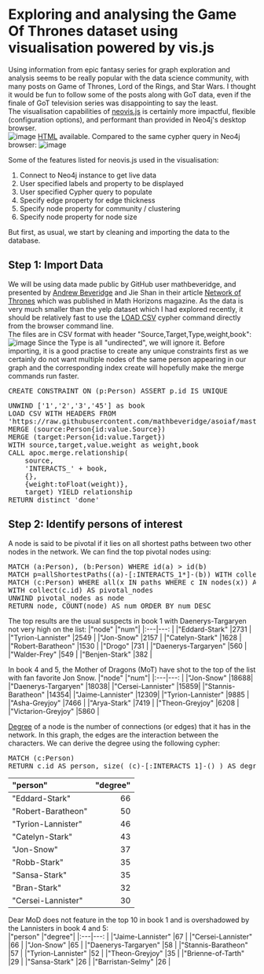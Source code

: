 # Exploring and analysing the Game Of Thrones dataset using visualisation powered by vis.js
Using information from epic fantasy series for graph exploration and analysis seems to be really popular with the data science community, with many posts on Game of Thrones, Lord of the Rings, and Star Wars. I thought it would be fun to follow some of the posts along with GoT data, even if the finale of GoT television series was disappointing to say the least.  
The visualisation capabilities of [neovis.js](https://github.com/neo4j-contrib/neovis.js/) is certainly more impactful, flexible (configuration options), and performant than provided in Neo4j's desktop browser.  
![image](https://user-images.githubusercontent.com/830693/128681138-e215f79e-060b-4ce3-aa9a-a4aeb48126b3.png)
[HTML](https://github.com/gzaifa/neo4j-got/blob/main/got-community.html) available.
Compared to the same cypher query in Neo4j browser:
![image](https://user-images.githubusercontent.com/830693/128680880-1ad985e8-07c2-4692-b90d-095d910c2cc9.png)
  
Some of the features listed for neovis.js used in the visualisation:
1. Connect to Neo4j instance to get live data
2. User specified labels and property to be displayed
3. User specified Cypher query to populate
4. Specify edge property for edge thickness
5. Specify node property for community / clustering
6. Specify node property for node size

But first, as usual, we start by cleaning and importing the data to the database.

## Step 1: Import Data
We will be using data made public by GitHub user mathbeveridge, and presented by [Andrew Beveridge](https://networkofthrones.wordpress.com/) and Jie Shan in their article [Network of Thrones](http://www.maa.org/sites/default/files/pdf/Mathhorizons/NetworkofThrones%20%281%29.pdf) which was published in Math Horizons magazine.
As the data is very much smaller than the yelp dataset which I had explored recently, it should be relatively fast to use the [LOAD CSV](https://neo4j.com/developer/guide-import-csv/) cypher command directly from the browser command line.  
The files are in CSV format with header "Source,Target,Type,weight,book":
![image](https://user-images.githubusercontent.com/830693/128684189-ccf6e93e-3d4f-4019-bb6d-1fed2e229030.png)
Since the Type is all "undirected", we will ignore it. Before importing, it is a good practise to create any unique constraints first as we certainly do not want multiple nodes of the same person appearing in our graph and the corresponding index create will hopefully make the merge commands run faster.
<pre>CREATE CONSTRAINT ON (p:Person) ASSERT p.id IS UNIQUE</pre>

<pre>UNWIND ['1','2','3','45'] as book
LOAD CSV WITH HEADERS FROM 
'https://raw.githubusercontent.com/mathbeveridge/asoiaf/master/data/asoiaf-book' + book + '-edges.csv' as value
MERGE (source:Person{id:value.Source})
MERGE (target:Person{id:value.Target})
WITH source,target,value.weight as weight,book
CALL apoc.merge.relationship(
    source,
    'INTERACTS_' + book, 
    {}, 
    {weight:toFloat(weight)}, 
    target) YIELD relationship
RETURN distinct 'done'</pre>

## Step 2: Identify persons of interest
A node is said to be pivotal if it lies on all shortest paths between two other nodes in the network. We can find the top pivotal nodes using:
<pre>MATCH (a:Person), (b:Person) WHERE id(a) > id(b)
MATCH p=allShortestPaths((a)-[:INTERACTS_1*]-(b)) WITH collect(p) AS paths, a, b
MATCH (c:Person) WHERE all(x IN paths WHERE c IN nodes(x)) AND NOT c IN [a,b]
WITH collect(c.id) AS pivotal_nodes
UNWIND pivotal_nodes as node
RETURN node, COUNT(node) AS num ORDER BY num DESC
</pre>
The top results are the usual suspects in book 1 with Daenerys-Targaryen not very high on the list:
|"node"                           |"num"|
|:---|---: |
|"Eddard-Stark"                   |2731 |
|"Tyrion-Lannister"               |2549 |
|"Jon-Snow"                       |2157 |
|"Catelyn-Stark"                  |1628 |
|"Robert-Baratheon"               |1530 |
|"Drogo"                          |731  |
|"Daenerys-Targaryen"             |560  |
|"Walder-Frey"                    |549  |
|"Benjen-Stark"                   |382  |
  
In book 4 and 5, the Mother of Dragons (MoT) have shot to the top of the list with fan favorite Jon Snow.
|"node"                            |"num"|
|:---|---: |
|"Jon-Snow"                        |18688|
|"Daenerys-Targaryen"              |18038|
|"Cersei-Lannister"                |15859|
|"Stannis-Baratheon"               |14354|
|"Jaime-Lannister"                 |12309|
|"Tyrion-Lannister"                |9885 |
|"Asha-Greyjoy"                    |7466 |
|"Arya-Stark"                      |7419 |
|"Theon-Greyjoy"                   |6208 |
|"Victarion-Greyjoy"               |5860 |
  
[Degree](https://en.wikipedia.org/wiki/Degree_(graph_theory)) of a node is the number of connections (or edges) that it has in the network. In this graph, the edges are the interaction between the characters. We can derive the degree using the following cypher:
<pre>MATCH (c:Person)
RETURN c.id AS person, size( (c)-[:INTERACTS_1]-() ) AS degree ORDER BY degree DESC
</pre>
|"person"                                 |"degree"|
|:---|---: |
|"Eddard-Stark"                           |66      |
|"Robert-Baratheon"                       |50      |
|"Tyrion-Lannister"                       |46      |
|"Catelyn-Stark"                          |43      |
|"Jon-Snow"                               |37      |
|"Robb-Stark"                             |35      |
|"Sansa-Stark"                            |35      |
|"Bran-Stark"                             |32      |
|"Cersei-Lannister"                       |30      |  
  
Dear MoD does not feature in the top 10 in book 1 and is overshadowed by the Lannisters in book 4 and 5:   
|"person"                                 |"degree"|
|:---|---: |
|"Jaime-Lannister"                        |67      |
|"Cersei-Lannister"                       |66      |
|"Jon-Snow"                               |65      |
|"Daenerys-Targaryen"                     |58      |
|"Stannis-Baratheon"                      |57      |
|"Tyrion-Lannister"                       |52      |
|"Theon-Greyjoy"                          |35      |
|"Brienne-of-Tarth"                       |29      |
|"Sansa-Stark"                            |26      |
|"Barristan-Selmy"                        |26      |
